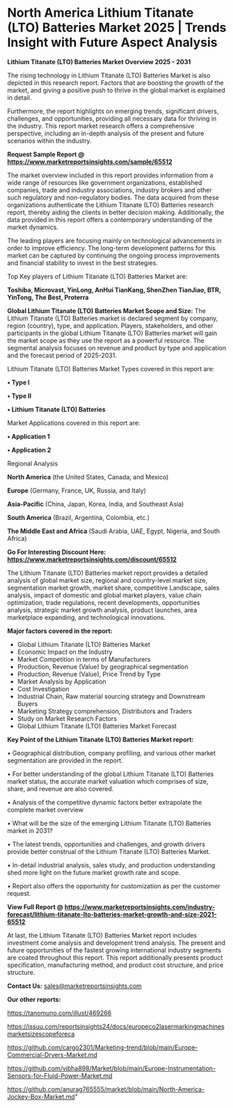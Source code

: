  # North America Lithium Titanate (LTO) Batteries Market 2025 | Trends Insight with Future Aspect Analysis

<Strong> Lithium Titanate (LTO) Batteries Market Overview 2025 - 2031</strong>

The rising technology in Lithium Titanate (LTO) Batteries Market is also depicted in this research report. Factors that are boosting the growth of the market, and giving a positive push to thrive in the global market is explained in detail.

Furthermore, the report highlights on emerging trends, significant drivers, challenges, and opportunities, providing all necessary data for thriving in the industry. This report market research offers a comprehensive perspective, including an in-depth analysis of the present and future scenarios within the industry.

<strong>Request Sample Report @ <a href=https://www.marketreportsinsights.com/sample/65512>https://www.marketreportsinsights.com/sample/65512</a></strong>

The market overview included in this report provides information from a wide range of resources like government organizations, established companies, trade and industry associations, industry brokers and other such regulatory and non-regulatory bodies. The data acquired from these organizations authenticate the Lithium Titanate (LTO) Batteries research report, thereby aiding the clients in better decision making. Additionally, the data provided in this report offers a contemporary understanding of the market dynamics.

The leading players are focusing mainly on technological advancements in order to improve efficiency. The long-term development patterns for this market can be captured by continuing the ongoing process improvements and financial stability to invest in the best strategies.

Top Key players of Lithium Titanate (LTO) Batteries Market are:

<strong>Toshiba, Microvast, YinLong, AnHui TianKang, ShenZhen TianJiao, BTR, YinTong, The Best, Proterra</strong>

<strong><b>Global Lithium Titanate (LTO) Batteries Market Scope and Size:</b></strong>
The Lithium Titanate (LTO) Batteries market is declared segment by company, region (country), type, and application. Players, stakeholders, and other participants in the global Lithium Titanate (LTO) Batteries market will gain the market scope as they use the report as a powerful resource. The segmental analysis focuses on revenue and product by type and application and the forecast period of 2025-2031.

Lithium Titanate (LTO) Batteries Market Types covered in this report are:

<strong>• Type I

• Type II

• Lithium Titanate (LTO) Batteries</strong>

Market Applications covered in this report are:

<strong>• Application 1

• Application 2</strong> 

Regional Analysis

<strong>North America</strong> (the United States, Canada, and Mexico)

<strong>Europe</strong> (Germany, France, UK, Russia, and Italy)

<strong>Asia-Pacific</strong> (China, Japan, Korea, India, and Southeast Asia)

<strong>South America</strong> (Brazil, Argentina, Colombia, etc.)

<strong>The Middle East and Africa</strong> (Saudi Arabia, UAE, Egypt, Nigeria, and South Africa)

<strong>Go For Interesting Discount Here: <a href=https://www.marketreportsinsights.com/discount/65512>https://www.marketreportsinsights.com/discount/65512</a></strong>

The Lithium Titanate (LTO) Batteries market report provides a detailed analysis of global market size, regional and country-level market size, segmentation market growth, market share, competitive Landscape, sales analysis, impact of domestic and global market players, value chain optimization, trade regulations, recent developments, opportunities analysis, strategic market growth analysis, product launches, area marketplace expanding, and technological innovations.

<strong><b>Major factors covered in the report:</b></strong>
<ul>
  <li>Global Lithium Titanate (LTO) Batteries Market </li>
  <li>Economic Impact on the Industry</li>
  <li>Market Competition in terms of Manufacturers</li>
  <li>Production, Revenue (Value) by geographical segmentation</li>
  <li>Production, Revenue (Value), Price Trend by Type</li>
  <li>Market Analysis by Application</li>
  <li>Cost Investigation</li>
  <li>Industrial Chain, Raw material sourcing strategy and Downstream Buyers</li>
  <li>Marketing Strategy comprehension, Distributors and Traders</li>
  <li>Study on Market Research Factors</li>
  <li>Global Lithium Titanate (LTO) Batteries Market Forecast</li>
</ul>

<strong><b>Key Point of the Lithium Titanate (LTO) Batteries Market report:</b></strong>

• Geographical distribution, company profiling, and various other market segmentation are provided in the report.

• For better understanding of the global Lithium Titanate (LTO) Batteries market status, the accurate market valuation which comprises of size, share, and revenue are also covered.

• Analysis of the competitive dynamic factors better extrapolate the complete market overview

• What will be the size of the emerging Lithium Titanate (LTO) Batteries market in 2031?

• The latest trends, opportunities and challenges, and growth drivers provide better construal of the Lithium Titanate (LTO) Batteries Market.

• In-detail industrial analysis, sales study, and production understanding shed more light on the future market growth rate and scope.

• Report also offers the opportunity for customization as per the customer request.

<strong><b>View Full Report @ <a href=https://www.marketreportsinsights.com/industry-forecast/lithium-titanate-lto-batteries-market-growth-and-size-2021-65512>https://www.marketreportsinsights.com/industry-forecast/lithium-titanate-lto-batteries-market-growth-and-size-2021-65512</a></b></strong>


At last, the Lithium Titanate (LTO) Batteries Market report includes investment come analysis and development trend analysis. The present and future opportunities of the fastest growing international industry segments are coated throughout this report. This report additionally presents product specification, manufacturing method, and product cost structure, and price structure.

<strong>Contact Us:</strong>
sales@marketreportsinsights.com

<strong>Our other reports:</strong>

<a href=https://tanomuno.com/illust/469266>https://tanomuno.com/illust/469266</a>

<a href=https://issuu.com/reportsinsights24/docs/europeco2lasermarkingmachinesmarketsizescopeforeca>https://issuu.com/reportsinsights24/docs/europeco2lasermarkingmachinesmarketsizescopeforeca</a>

<a href=https://github.com/cargo2301/Marketing-trend/blob/main/Europe-Commercial-Dryers-Market.md>https://github.com/cargo2301/Marketing-trend/blob/main/Europe-Commercial-Dryers-Market.md</a>

<a href=https://github.com/vibha898/Market/blob/main/Europe-Instrumentation-Sensors-for-Fluid-Power-Market.md>https://github.com/vibha898/Market/blob/main/Europe-Instrumentation-Sensors-for-Fluid-Power-Market.md</a>

<a href=https://github.com/anurag765555/market/blob/main/North-America-Jockey-Box-Market.md>https://github.com/anurag765555/market/blob/main/North-America-Jockey-Box-Market.md</a>"
